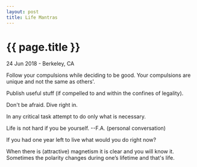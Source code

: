 ```yaml
---
layout: post
title: Life Mantras
---
```


{{ page.title }}
================

<p class="meta">24 Jun 2018 - Berkeley, CA</p>

Follow your compulsions while deciding to be good. Your compulsions are unique and not the same as others'.

Publish useful stuff (if compelled to and within the confines of legality).

Don't be afraid. Dive right in.

In any critical task attempt to do only what is necessary.

Life is not hard if you be yourself. --F.A. (personal conversation)

If you had one year left to live what would you do right now?

When there is (attractive) magnetism it is clear and you will know it. Sometimes the polarity changes during one’s lifetime and that's life.